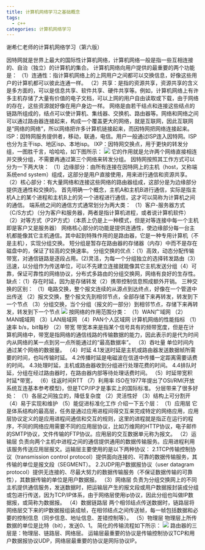 ```yaml
---
title: 计算机网络学习之基础概念
tags:
  - c++ 
categories: 计算机网络学习
---
```

谢希仁老师的计算机网络学习（第六版）
<!-- more -->
因特网就是世界上最大的国际性计算机网络，计算机网络一般是指一些互相连接的、自治（独立）的计算机的集合。
计算机网络向用户提供的最重要的两个功能是：
（1）连通性：指计算机网络上的上网用户之间都可以交换信息，好像这些用户的计算机都可以彼此连通一样。
（2）共享：是指的资源共享，资源共享的含义是多方面的，可以是信息共享、软件共享、硬件共享等。例如，计算机网络上有许多主机存储了大量有价值的电子文档，可以上网的用户自由读取或下载，由于网络的存在，这些资源就好像在用户身边一样。
网络是由若干结点和连接这些结点的链路所组成的，结点可以使计算机、集线器、交换机、路由器等。网络和网络之间可以通过路由器连接起来，构成一个覆盖更大的网络，就是互联网，因此互联网是“网络的网络”，所以网络把许多计算机链接起来，而因特网把网络连接起来。
ISP：因特网服务提供者，移动，联通，电信。用户一般通过ISP连入因特网。ISP也分为主干isp、地区isp、本地isp。
IXP：因特网交换点，用于更快的转发分组，一图胜千言，哈哈哈，如下图所示：
![](1.png)
它的作用就是允许两个网络直接相连并交换分组，不需要再通过第三个网络来转发分组。
因特网按照其工作方式可以分为一下两大块：
（1）边缘部分：由所有连接在因特网上的主机（host，又称端系统end system）组成，这部分是用户直接使用，用来进行通信和资源共享。
（2）核心部分：有大量网络和连接这些网络的路由器组成，这部分是为边缘部分提供连通性和交换的。
首先明确一个概念，主机A和主机B进行通信，实际是指主机A上的某个进程和主机B上的另一个进程进行通信，这才可以简称为计算机之间的通信。
端系统之间的通信方式通常划分为两大类：
（1）客户-服务器方式（C/S方式）（分为客户和服务器，两者是指计算机进程，或者说计算机软件）
（2）对等方式（P2P方式）（本质上仍是上一种模式，但是对等连接中每一个主机即是客户又是服务器）
网络核心部分的功能是提供连通性，使边缘部分每一台主机都能像其它主机通信。其中起到特殊作用的是路由器，它是一种专用计算机（不是主机），实现分组交换。
短分组是暂存在路由器的存储器（内存）中而不是存在磁盘中的，保证了较高的交换速率。
分组交换的优点：（1）高效，动态分配传输带宽，对通信链路是逐段占用。(2)灵活，为每一个分组独立的选择转发路由（3）迅速，以分组作为传送单位，可以不先建立连接就能像其它主机发送分组（4）可靠，保证可靠性的网络协议，分布式多路由的分组交换网，网络有良好的生存性。
缺点：（1）存在时延，因为是存储转发（2）携带控制信息照成额外开销。
三种交换的区别：
（1）电路交换，整个报文连续的从源点到达终点，好像在一个管道中出传送
（2）报文交换，整个报文先到相邻节点，全部存储下来再转发，转发到下一个节点
（3）分组交换，当个分组（报文的一部分）到相邻节点，存储下来再转发，转发到下一个节点
![](2.png)
按网络的作用范围分类：
（1）WAN广域网
（2）MAN城域网
（3）LAN局域网
（4）PAN个人区域网
计算机网络的性能指标
（1）速率
b/s，bit每秒
（2）带宽
  带宽本来是指某个信号具有的频带宽度，但是在计算机网络中，带宽是指网络的通信线路的传输数据的能力，因此表示的是代为时间内从网络的某一点到另一点所能通过的“最高数据率”。
（3）吞吐量
单位时间内通过某个网络的数据量。
（4）时延
  4.1发送时延是主机或路由器发送数据帧所需要的时间，也叫传输时延。
  4.2传播时延是电磁波在信道中传播一定距离需要话费的时间。
  4.3处理时延，主机或路由器收到分组进行处理花费的时间。
  4.4排队时延，分组在经过路由器时，在路由器内部等待处理话费时间。
（5）时延带宽积
时延*带宽，
（6）往返时间RTT
（7）利用率
ISO在1977年提出了OSI/RM(开放系统互连基本参考模型)，但是TCP/IP才是事实上的国际标准。
分层带来了很多好处：
（1）各层之间独立的，降低复杂度
（2）灵活性好
（3）结构上可分割开
（4）易于实现和维护
（5）能促进标准化工作
介绍一下五个层：
（1）应用层
它是体系结构的最高层，任务是通过应用进程间得交互来完成特定的网络应用，应用层协议定义的是应用进程间通信和交互的规则，这里的进程就是指正在运行的程序，不同的网络应用需要不同的应用层协议，比如万维网的HTTP协议，电子邮件的SMTP协议，文件传输的FTP协议。应用层的交互数据单元称为报文。
（2）运输层
负责向两个主机中进程之间的通信提供通用的数据传输服务。应用进程利用该服务传送应用层报文。运输层主要使用的是以下两种协议：
2.1TCP传输控制协议（transmission control protocol）提供面向连接的、可靠的数据传输服务，其传输的单位是报文段（SEGMENT）。
2.2UDP用户数据报协议（user datagram protocol）提供无连接的、尽最大努力的数据传输服务（不保证数据传输的可靠性），其数据传输的单位是用户数据报。
（3）网络层
负责为分组交换网上的不同主机提供通信服务，发送数据时，把运输层产生的报文段或用户数据报封装成分组或包进行传送，因为TCP/IP体系，由于网络层使用ip协议，因此分组也叫做IP数据报，或简称为数据报。
（4）数据链路层
两个相邻结点传送数据时，链路层将网络层交下来的IP数据报组装成帧，在相邻结点之间传送帧，每一帧包括数据和必要的控制信息（同步信息、地址信息、差错控制等）。
（5）物理层
物理层上所传数据的单位是比特（bit），发送0、1。
简化的传输流程如下所示：
![](3.png)
路由器的三层是：物理层、链路层、网络层。
运输层最重要的协议是传输控制协议TCP和用户数据报协议UDP，网络层最重要的协议是网际协议IP。


